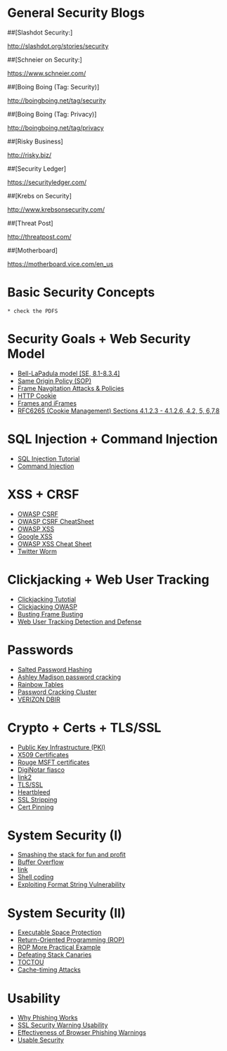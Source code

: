 # General Security Blogs
##[Slashdot Security:]

<a href="http://slashdot.org/stories/security" target="_blank">http://slashdot.org/stories/security</a></li>

##[Schneier on Security:]

<a href="https://www.schneier.com/" target="_blank">https://www.schneier.com/</a></li>

##[Boing Boing (Tag: Security)]

<a href="http://boingboing.net/tag/security" target="_blank">http://boingboing.net/tag/security</a></li>

##[Boing Boing (Tag: Privacy)]

<a href="http://boingboing.net/tag/privacy" target="_blank">http://boingboing.net/tag/privacy</a></li>

##[Risky Business]

<a href="http://risky.biz/" target="_blank">http://risky.biz/<br>

##[Security Ledger]

<a href="https://securityledger.com/" target="_blank">https://securityledger.com/</a></li>

##[Krebs on Security]

<a href="http://www.krebsonsecurity.com/">http://www.krebsonsecurity.com/</a></li>

##[Threat Post]

<a href="http://threatpost.com/" target="_blank">http://threatpost.com/</a></li>

##[Motherboard]

<a href="https://motherboard.vice.com/en_us">https://motherboard.vice.com/en_us</a><br>


# Basic Security Concepts
    * check the PDFS

# Security Goals + Web Security Model

<ul>
<li><a href="http://www.cl.cam.ac.uk/%7Erja14/Papers/SEv2-c08.pdf">Bell-LaPadula model [SE, 8.1-8.3.4]</a></li>
<li><a href="https://en.wikipedia.org/wiki/Same_origin_policy">Same Origin Policy (SOP)</a></li>
<li><a href="http://seclab.stanford.edu/websec/frames/navigation/">Frame Navgitation Attacks &amp; Policies</a></li>
<li><a href="https://en.wikipedia.org/wiki/HTTP_cookie">HTTP Cookie</a></li>
<li><a href="http://javascript.info/tutorial/frames-and-iframes">Frames and iFrames</a></li>
<li><a href="https://tools.ietf.org/html/rfc6265">RFC6265 (Cookie Management) Sections 4.1.2.3 - 4.1.2.6, 4.2, 5, 6,7,8</a></li>
</ul>

# SQL Injection + Command Injection

<ul>
<li><a href="http://www.unixwiz.net/techtips/sql-injection.html">SQL Injection Tutorial</a></li>
<li><a href="https://www.owasp.org/index.php/Command_Injection">Command Injection</a></li>
</ul>

# XSS + CRSF

<ul>
<li><a href="https://www.owasp.org/index.php/Cross-Site_Request_Forgery_%28CSRF%29">OWASP CSRF</a></li>
<li><a href="https://www.owasp.org/index.php/Cross-Site_Request_Forgery_%28CSRF%29_Prevention_Cheat_Sheet">OWASP CSRF CheatSheet</a></li>
<li><a href="https://www.owasp.org/index.php/Cross-site_Scripting_%28XSS%29">OWASP XSS</a></li>
<li><a href="https://www.google.com/about/appsecurity/learning/xss/">Google XSS</a></li>
<li><a href="https://www.owasp.org/index.php/XSS_%28Cross_Site_Scripting%29_Prevention_Cheat_Sheet">OWASP XSS Cheat Sheet</a></li>
<li><a href="http://www.dcortesi.com/blog/2009/04/11/twitter-stalkdaily-worm-postmortem/">Twitter Worm</a></li>
</ul>

# Clickjacking + Web User Tracking

<ul>
<li><a href="http://javascript.info/clickjacking">Clickjacking Tutotial</a></li>
<li><a href="https://www.owasp.org/index.php/Clickjacking">Clickjacking OWASP</a></li>
<li><a href="http://seclab.stanford.edu/websec/framebusting/">Busting Frame Busting</a></li>
<li><a href="http://www.franziroesner.com/pdf/webtracking-NSDI2012.pdf">Web User Tracking Detection and Defense</a></li>
</ul>

# Passwords

<ul>
<li><a href="https://crackstation.net/hashing-security.htm">Salted Password Hashing</a></li>
<li><a href="https://arstechnica.com/security/2015/09/once-seen-as-bulletproof-11-million-ashley-madison-passwords-already-cracked/">Ashley Madison password cracking</a></li>
<li><a href="https://en.wikipedia.org/wiki/Rainbow_table">Rainbow Tables</a></li>
<li><a href="https://arstechnica.com/security/2012/12/25-gpu-cluster-cracks-every-standard-windows-password-in-6-hours/">Password Cracking Cluster</a> </li>
<li><a href="http://www.verizonenterprise.com/verizon-insights-lab/dbir/">VERIZON DBIR</a></li>
</ul>

#  Crypto +  Certs + TLS/SSL

<ul>
<li><a href="http://pki-tutorial.readthedocs.io/en/latest/#">Public Key Infrastructure (PKI)</a></li>
<li><a href="https://en.wikipedia.org/wiki/X.509">X509 Certificates</a></li>
<li><a href="http://www.zdnet.com/article/microsoft-blacklists-improperly-issued-ssl-certificate-affecting-all-versions-of-windows/">Rouge MSFT certificates</a></li>
<li><a href="https://www.f-secure.com/weblog/archives/00002228.html">DigiNotar fiasco</a></li>
<li><a href="https://threatpost.com/final-report-diginotar-hack-shows-total-compromise-ca-servers-103112/77170/">link2</a></li>
<li><a href="https://en.wikipedia.org/wiki/Transport_Layer_Security#Protocol_details">TLS/SSL</a></li>
<li><a href="https://en.wikipedia.org/wiki/Heartbleed">Heartbleed</a></li>
<li><a href="https://www.linkedin.com/pulse/ssl-stripping-newbies-avinash-sm">SSL Stripping</a></li>
<li><a href="https://nakedsecurity.sophos.com/2013/05/28/certificate-pinning-first-for-websites-now-for-software/">Cert Pinning</a></li>
</ul>


# System Security (I)

<ul>
<li><a href="http://phrack.org/issues/49/14.html">Smashing the stack for fun and profit</a></li>
<li><a href="http://cse.msu.edu/%7Ecse825/lectures05/09_Buffer_Overflow.pdf">Buffer Overflow</a></li>
<li><a href="http://www.cse.scu.edu/%7Etschwarz/coen152_05/Lectures/BufferOverflow.html">link</a></li>
<li><a href="http://www.vividmachines.com/shellcode/shellcode.html">Shell coding</a></li>
<li><a href="http://crypto.stanford.edu/cs155old/cs155-spring08/papers/formatstring-1.2.pdf">Exploiting Format String Vulnerability</a></li>
</ul>

# System Security (II)

<ul>
<li><a href="https://en.wikipedia.org/wiki/Executable_space_protection">Executable Space Protection</a></li>
<li><a href="http://cseweb.ucsd.edu/%7Ehovav/papers/s07.html">Return-Oriented Programming (ROP)</a></li>
<li><a href="http://codearcana.com/posts/2013/05/28/introduction-to-return-oriented-programming-rop.html">ROP More Practical Example</a></li>
<li><a href="https://www.cs.purdue.edu/homes/xyzhang/spring07/Papers/defeat-stackguard.pdf">Defeating Stack Canaries</a></li>
<li><a href="https://en.wikipedia.org/wiki/Time_of_check_to_time_of_use">TOCTOU</a></li>
<li><a href="http://cr.yp.to/antiforgery/cachetiming-20050414.pdf">Cache-timing Attacks</a></li>
</ul>

# Usability

<ul>
<li><a href="http://www.cs.berkeley.edu/%7Etygar/papers/Phishing/why_phishing_works.pdf">Why Phishing Works</a></li>
<li><a href="https://research.google.com/pubs/pub43265.html">SSL Security Warning Usability</a></li>
<li><a href="http://www.guanotronic.com/%7Eserge/chi1210-egelman.pdf">Effectiveness of Browser Phishing Warnings</a></li>
<li><a href="http://www.usablesecurity.org/emperor/emperor.pdf">Usable Security</a>
</ul>
